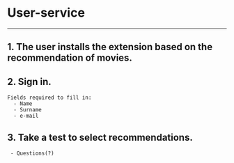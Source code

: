 # User-service

---

## 1. The user installs the extension based on the recommendation of movies.
## 2. Sign in.
    Fields required to fill in:
      - Name
      - Surname
      - e-mail
## 3. Take a test to select recommendations.
     - Questions(?)
     
      
